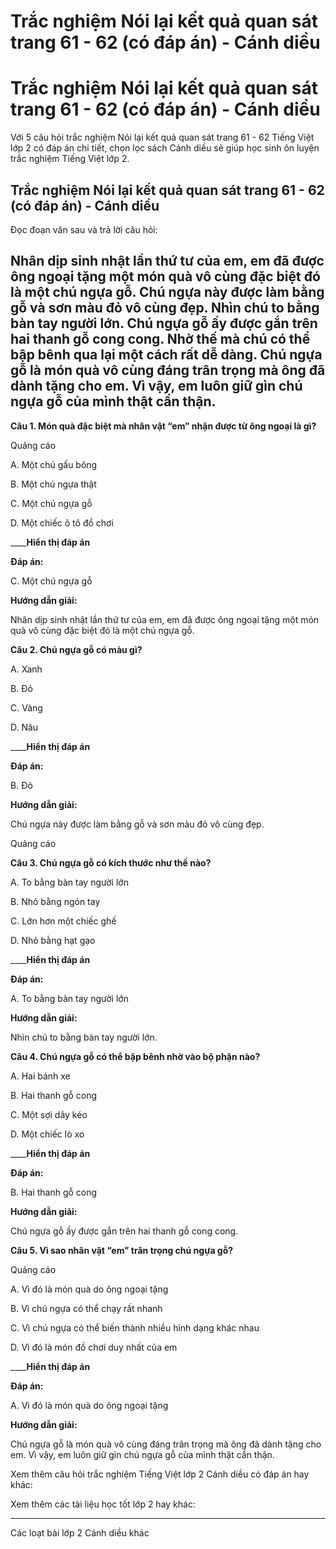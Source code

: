 # Trắc nghiệm Nói lại kết quả quan sát trang 61 - 62 (có đáp án) - Cánh diều

# Trắc nghiệm Nói lại kết quả quan sát trang 61 - 62 (có đáp án) - Cánh diều

Với 5 câu hỏi trắc nghiệm Nói lại kết quả quan sát trang 61 - 62 Tiếng Việt lớp 2 có đáp án chi tiết, chọn lọc sách Cánh diều sẽ giúp học sinh ôn luyện trắc nghiệm Tiếng Việt lớp 2.

## Trắc nghiệm Nói lại kết quả quan sát trang 61 - 62 (có đáp án) - Cánh diều

Đọc đoạn văn sau và trả lời câu hỏi: 

Nhân dịp sinh nhật lần thứ tư của em, em đã được ông ngoại tặng một món quà vô cùng đặc biệt đó là một chú ngựa gỗ. Chú ngựa này được làm bằng gỗ và sơn màu đỏ vô cùng đẹp. Nhìn chú to bằng bàn tay người lớn. Chú ngựa gỗ ấy được gắn trên hai thanh gỗ cong cong. Nhờ thế mà chú có thể bập bênh qua lại một cách rất dễ dàng. Chú ngựa gỗ là món quà vô cùng đáng trân trọng mà ông đã dành tặng cho em. Vì vậy, em luôn giữ gìn chú ngựa gỗ của mình thật cẩn thận.  
---  
  
**Câu 1. Món quà đặc biệt mà nhân vật “em” nhận được từ ông ngoại là gì?**

Quảng cáo

A. Một chú gấu bông

B. Một chú ngựa thật

C. Một chú ngựa gỗ

D. Một chiếc ô tô đồ chơi

____**Hiển thị đáp án**

**Đáp án:**

C. Một chú ngựa gỗ

**Hướng dẫn giải:**

Nhân dịp sinh nhật lần thứ tư của em, em đã được ông ngoại tặng một món quà vô cùng đặc biệt đó là một chú ngựa gỗ.

**Câu 2. Chú ngựa gỗ có màu gì?**

A. Xanh

B. Đỏ

C. Vàng

D. Nâu

____**Hiển thị đáp án**

**Đáp án:**

B. Đỏ

**Hướng dẫn giải:**

Chú ngựa này được làm bằng gỗ và sơn màu đỏ vô cùng đẹp.

Quảng cáo

**Câu 3. Chú ngựa gỗ có kích thước như thế nào?**

A. To bằng bàn tay người lớn

B. Nhỏ bằng ngón tay

C. Lớn hơn một chiếc ghế

D. Nhỏ bằng hạt gạo

____**Hiển thị đáp án**

**Đáp án:**

A. To bằng bàn tay người lớn

**Hướng dẫn giải:**

Nhìn chú to bằng bàn tay người lớn.

**Câu 4. Chú ngựa gỗ có thể bập bênh nhờ vào bộ phận nào?**

A. Hai bánh xe

B. Hai thanh gỗ cong

C. Một sợi dây kéo

D. Một chiếc lò xo

____**Hiển thị đáp án**

**Đáp án:**

B. Hai thanh gỗ cong

**Hướng dẫn giải:**

Chú ngựa gỗ ấy được gắn trên hai thanh gỗ cong cong.

**Câu 5. Vì sao nhân vật “em” trân trọng chú ngựa gỗ?**

Quảng cáo

A. Vì đó là món quà do ông ngoại tặng

B. Vì chú ngựa có thể chạy rất nhanh

C. Vì chú ngựa có thể biến thành nhiều hình dạng khác nhau

D. Vì đó là món đồ chơi duy nhất của em

____**Hiển thị đáp án**

**Đáp án:**

A. Vì đó là món quà do ông ngoại tặng

**Hướng dẫn giải:**

Chú ngựa gỗ là món quà vô cùng đáng trân trọng mà ông đã dành tặng cho em. Vì vậy, em luôn giữ gìn chú ngựa gỗ của mình thật cẩn thận.

Xem thêm câu hỏi trắc nghiệm Tiếng Việt lớp 2 Cánh diều có đáp án hay khác:

Xem thêm các tài liệu học tốt lớp 2 hay khác:

* * *

Các loạt bài lớp 2 Cánh diều khác
